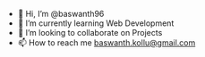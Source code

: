 - 👋 Hi, I’m @baswanth96
- 🌱 I’m currently learning Web Development
- 💞️ I’m looking to collaborate on Projects 
- 📫 How to reach me baswanth.kollu@gmail.com

<!---
baswanth96/baswanth96 is a ✨ special ✨ repository because its `README.md` (this file) appears on your GitHub profile.
You can click the Preview link to take a look at your changes.
--->
